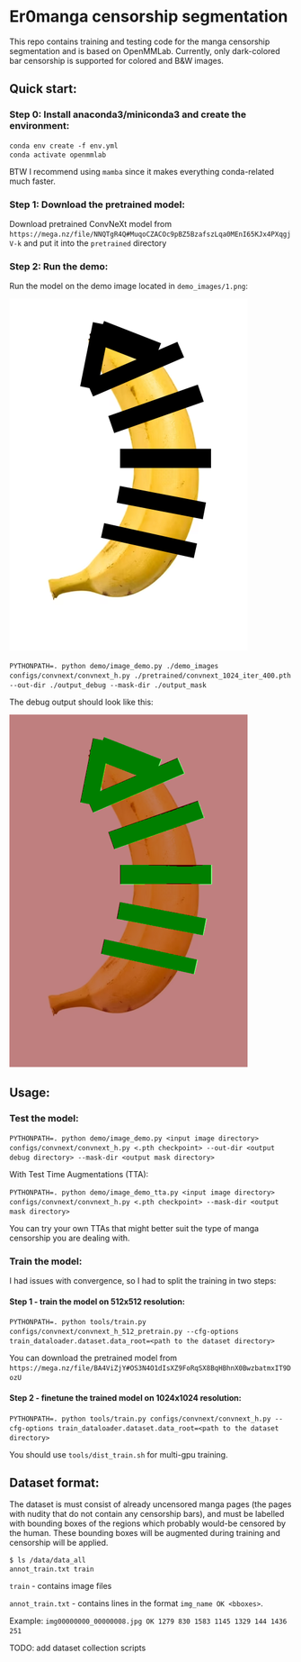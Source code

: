 # Er0manga censorship segmentation

This repo contains training and testing code for the manga censorship segmentation and is based on OpenMMLab. Currently, only dark-colored bar censorship is supported for colored and B&W images.

## Quick start:

### Step 0: Install anaconda3/miniconda3 and create the environment:

```
conda env create -f env.yml
conda activate openmmlab
```

BTW I recommend using `mamba` since it makes everything conda-related much faster.

### Step 1: Download the pretrained model:

Download pretrained ConvNeXt model from `https://mega.nz/file/NNQTgR4Q#MuqoCZACOc9pBZ5BzafszLqa0MEnI65KJx4PXqgjV-k` and put it into the `pretrained` directory

### Step 2: Run the demo:

Run the model on the demo image located in `demo_images/1.png`:

![demo](./demo_images/1.png)

`PYTHONPATH=. python demo/image_demo.py ./demo_images configs/convnext/convnext_h.py ./pretrained/convnext_1024_iter_400.pth --out-dir ./output_debug --mask-dir ./output_mask`

The debug output should look like this:

![debug](./output_debug/1.png)

## Usage:

### Test the model:

`PYTHONPATH=. python demo/image_demo.py <input image directory> configs/convnext/convnext_h.py <.pth checkpoint> --out-dir <output debug directory> --mask-dir <output mask directory>`

With Test Time Augmentations (TTA):

`PYTHONPATH=. python demo/image_demo_tta.py <input image directory> configs/convnext/convnext_h.py <.pth checkpoint> --mask-dir <output mask directory>`

You can try your own TTAs that might better suit the type of manga censorship you are dealing with.


### Train the model:

I had issues with convergence, so I had to split the training in two steps:

#### Step 1 - train the model on 512x512 resolution: 

`PYTHONPATH=. python tools/train.py configs/convnext/convnext_h_512_pretrain.py --cfg-options train_dataloader.dataset.data_root=<path to the dataset directory>`

You can download the pretrained model from `https://mega.nz/file/BA4ViZjY#OS3N4O1dIsXZ9FoRqSX8BqHBhnX0BwzbatmxIT9DozU`

#### Step 2 - finetune the trained model on 1024x1024 resolution: 

`PYTHONPATH=. python tools/train.py configs/convnext/convnext_h.py --cfg-options train_dataloader.dataset.data_root=<path to the dataset directory>`

You should use `tools/dist_train.sh` for multi-gpu training.


## Dataset format:

The dataset is must consist of already uncensored manga pages (the pages with nudity that do not contain any censorship bars), and must be labelled with bounding boxes of the regions which probably would-be censored by the human. These bounding boxes will be augmented during training and censorship will be applied.

```
$ ls /data/data_all
annot_train.txt train
```

`train` - contains image files

`annot_train.txt` - contains lines in the format `img_name OK <bboxes>`.

Example: `img00000000_00000008.jpg OK 1279 830 1583 1145 1329 144 1436 251`

TODO: add dataset collection scripts
